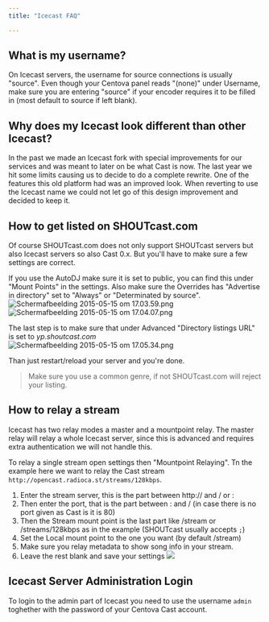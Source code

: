```yaml
---
title: "Icecast FAQ"

---
```


## What is my username?

On Icecast servers, the username for source connections is usually "source". Even though your Centova panel reads "(none)" under Username, make sure you are entering "source" if your encoder requires it to be filled in (most default to source if left blank).

## Why does my Icecast look different than other Icecast?

In the past we made an Icecast fork with special improvements for our services and was meant to later on be what Cast is now. The last year we hit some limits causing us to decide to do a complete rewrite. One of the features this old platform had was an improved look. When reverting to use the Icecast name we could not let go of this design improvement and decided to keep it.

## How to get listed on SHOUTcast.com

Of course SHOUTcast.com does not only support SHOUTcast servers but also Icecast servers so also Cast 0.x. But you'll have to make sure a few settings are correct.

If you use the AutoDJ make sure it is set to public, you can find this under "Mount Points" in the settings. Also make sure the Overrides has "Advertise in directory" set to "Always" or "Determinated by source".![Schermafbeelding 2015-05-15 om 17.03.59.png](https://i.imgur.com/YkffmFY.png)  ![Schermafbeelding 2015-05-15 om 17.04.07.png](https://i.imgur.com/q2kdQiG.png) 

The last step is to make sure that under Advanced "Directory listings URL" is set to *yp.shoutcast.com*
![Schermafbeelding 2015-05-15 om 17.05.34.png](https://i.imgur.com/nuX6VSl.png) 

Than just restart/reload your server and you're done.

> Make sure you use a common genre, if not SHOUTcast.com will reject your listing.


## How to relay a stream

Icecast has two relay modes a master and a mountpoint relay. The master relay will relay a whole Icecast server, since this is advanced and requires extra authentication we will not handle this.

To relay a single stream open settings then "Mountpoint Relaying".
Tn the example here we want to relay the Cast stream `http://opencast.radioca.st/streams/128kbps`.

1) Enter the stream server, this is the part between http:// and / or : 
2) Then enter the port, that is the part between : and / (in case there is no port given as Cast is it is 80)
3) Then the Stream mount point is the last part like /stream or /streams/128kbps as in the example (SHOUTcast usually accepts `;`)
4) Set the Local mount point to the one you want (by default /stream)
5) Make sure you relay metadata to show song info in your stream.
6) Leave the rest blank and save your settings
![](https://images.shoutca.st/nsH19STmTbevwUi63EmA_Schermafbeelding%202015-11-25%20om%2011.06.06.png)

## Icecast Server Administration Login

To login to the admin part of Icecast you need to use the username `admin` toghether with the password of your Centova Cast account.

